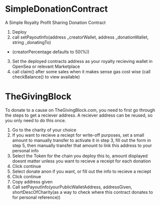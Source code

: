 # SimpleDonationContract
A Simple Royalty Profit Sharing Donation Contract 

1. Deploy
2. call setPayoutInfo(address _creatorWallet, address _donationWallet, string _donatingTo)
  - (creatorPercentage defaults to 50(%))
3. Set the deployed contracts address as your royalty recieving wallet in OpenSea or relevant Marketplace
4. call claim() after some sales when it makes sense gas cost wise (call checkBalance() to view available)

# TheGivingBlock

To donate to a cause on TheGivingBlock.com, you need to first go through the steps to get a reciever address. A reciever address can be reused, so you only need to do this once.

1. Go to the charity of your choice
2. If you want to recieve a reciept for write-off purposes, set a small amount to manually transfer to activate it in step 3, fill out the form in step 5, then manually transfer that amount to link this address to your personal info
3. Select the Token for the chain you deploy this to, amount displayed doesnt matter unless you want to recieve a receipt for each donation
4. Click continue
5. Select donate anon if you want, or fill out the info to recieve a reciept
6. Click continue
7. Copy address given
8. Call setPayoutInfo(yourPublicWalletAddress, addressGiven, shortDescOfCharity(as a way to check where this contract donates to for personal reference))
